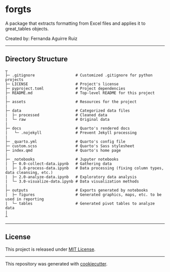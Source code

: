 # forgts
A package that extracts formatting from Excel files and applies it to great_tables objects.

Created by: Fernanda Aguirre Ruiz

---
## Directory Structure
```
┬
├─ .gitignore                  # Customized .gitignore for python projects
├─ LICENSE                     # Project's license
├─ pyproject.toml              # Project dependencies
├─ README.md                   # Top-level README for this project
|
├─ assets                      # Resources for the project
|
├─ data                        # Categorized data files                       
|  ├─ processed                # Cleaned data
|  └─ raw                      # Original data
|
├─ docs                        # Quarto's rendered docs
|   └─ .nojekyll               # Prevent Jekyll processing
|
├─ _quarto.yml                 # Quarto's config file
├─ custom.scss                 # Quarto's Sass stylesheet
├─ index.qmd                   # Quarto's home page
|
├─ _notebooks                  # Jupyter notebooks
|  ├─ 0.0-collect-data.ipynb   # Gathering data
|  ├─ 1.0-process-data.ipynb   # Data processing (fixing column types, data cleansing, etc.)
|  ├─ 2.0-analyze-data.ipynb   # Exploratory data analysis
|  └─ 3.0-visualize-data.ipynb # Data visualization methods
|
├─ outputs                     # Exports generated by notebooks
|  ├─ figures                  # Generated graphics, maps, etc. to be used in reporting
|  └─ tables                   # Generated pivot tables to analyze data
|
┴

```
---

## License

This project is released under [MIT License](/LICENSE).

---

This repository was generated with [cookiecutter](https://github.com/cookiecutter/cookiecutter).
